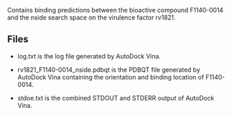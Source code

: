 Contains binding predictions between the bioactive compound F1140-0014 and the nside search space on the virulence factor rv1821.

## Files

- log.txt is the log file generated by AutoDock Vina.

- rv1821_F1140-0014_nside.pdbqt is the PDBQT file generated by AutoDock Vina containing the orientation and binding location of F1140-0014.

- stdoe.txt is the combined STDOUT and STDERR output of AutoDock Vina.

